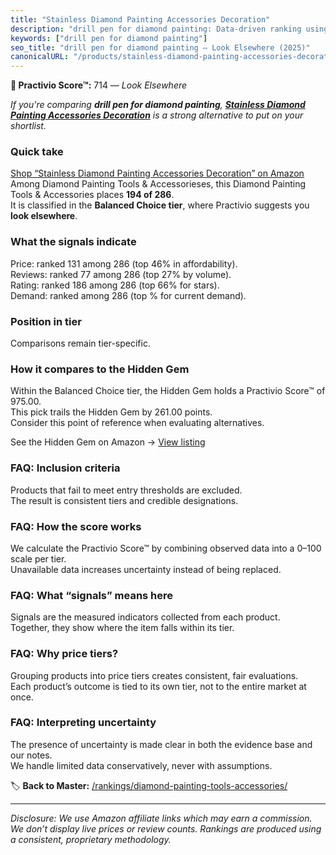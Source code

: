 ```yaml
---
title: "Stainless Diamond Painting Accessories Decoration"
description: "drill pen for diamond painting: Data-driven ranking using the Practivio Score™. Positioned by quality, value, demand, findability, momentum."
keywords: ["drill pen for diamond painting"]
seo_title: "drill pen for diamond painting — Look Elsewhere (2025)"
canonicalURL: "/products/stainless-diamond-painting-accessories-decoration-B0BHP7MCMZ/"
---
```


**🚫 Practivio Score™:** 714 — _Look Elsewhere_


*If you're comparing **drill pen for diamond painting**, **[Stainless Diamond Painting Accessories Decoration](https://www.amazon.com/dp/B0BHP7MCMZ?tag=practivio-20)** is a strong alternative to put on your shortlist.*
### Quick take
[Shop “Stainless Diamond Painting Accessories Decoration” on Amazon](https://www.amazon.com/dp/B0BHP7MCMZ?tag=practivio-20)
Among Diamond Painting Tools & Accessorieses, this Diamond Painting Tools & Accessories places **194 of 286**.  
It is classified in the **Balanced Choice tier**, where Practivio suggests you **look elsewhere**.

### What the signals indicate
Price: ranked 131 among 286 (top 46% in affordability).  
Reviews: ranked 77 among 286 (top 27% by volume).  
Rating: ranked 186 among 286 (top 66% for stars).  
Demand: ranked  among 286 (top % for current demand).

### Position in tier
Comparisons remain tier-specific.

### How it compares to the Hidden Gem
Within the Balanced Choice tier, the Hidden Gem holds a Practivio Score™ of 975.00.  
This pick trails the Hidden Gem by 261.00 points.  
Consider this point of reference when evaluating alternatives.  

See the Hidden Gem on Amazon → [View listing](https://www.amazon.com/dp/B09XDLCRGN?tag=practivio-20)

### FAQ: Inclusion criteria
Products that fail to meet entry thresholds are excluded.  
The result is consistent tiers and credible designations.

### FAQ: How the score works
We calculate the Practivio Score™ by combining observed data into a 0–100 scale per tier.  
Unavailable data increases uncertainty instead of being replaced.

### FAQ: What “signals” means here
Signals are the measured indicators collected from each product.  
Together, they show where the item falls within its tier.

### FAQ: Why price tiers?
Grouping products into price tiers creates consistent, fair evaluations.  
Each product’s outcome is tied to its own tier, not to the entire market at once.

### FAQ: Interpreting uncertainty
The presence of uncertainty is made clear in both the evidence base and our notes.  
We handle limited data conservatively, never with assumptions.


🏷️ **Back to Master:** [/rankings/diamond-painting-tools-accessories/](/rankings/diamond-painting-tools-accessories/)

---
_Disclosure: We use Amazon affiliate links which may earn a commission. We don’t display live prices or review counts. Rankings are produced using a consistent, proprietary methodology._
